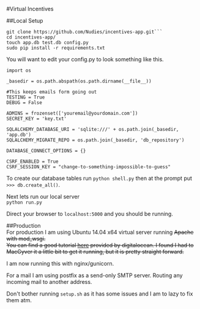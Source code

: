 #Virtual Incentives

##Local Setup
```
git clone https://github.com/Nudies/incentives-app.git```  
cd incentives-app/  
touch app.db test.db config.py  
sudo pip install -r requirements.txt  
```  

You will want to edit your config.py to look something like this.  
```
import os  

_basedir = os.path.abspath(os.path.dirname(__file__))  

#This keeps emails form going out  
TESTING = True  
DEBUG = False  

ADMINS = frozenset(['youremail@yourdomain.com'])  
SECRET_KEY = 'key.txt'  

SQLALCHEMY_DATABASE_URI = 'sqlite:///' + os.path.join(_basedir, 'app.db')  
SQLALCHEMY_MIGRATE_REPO = os.path.join(_basedir, 'db_repository')  

DATABASE_CONNECT_OPTIONS = {}  

CSRF_ENABLED = True  
CSRF_SESSION_KEY = "change-to-something-impossible-to-guess"  
```  

To create our database tables run `python shell.py` then at the prompt put `>>> db.create_all()`.  

Next lets run our local server  
```python run.py```  

Direct your browser to `localhost:5000` and you should be running.  

##Production  
For production I am using Ubuntu 14.04 x64 virtual server running ~~Apache with mod_wsgi.~~  
~~You can find a good tutorial [here](https://www.digitalocean.com/community/tutorials/how-to-deploy-a-flask-application-on-an-ubuntu-vps) provided by digitalocean. I found I had to MacGyver it a little bit to get it running, but it is pretty straight forward.~~

I am now running this with nginx/gunicorn.

For a mail I am using postfix as a send-only SMTP server. Routing any incoming mail to another address.

Don't bother running `setup.sh` as it has some issues and I am to lazy to fix them atm.  
